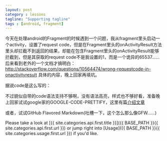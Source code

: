 ```yaml
---
layout: post
category : lessons
tagline: "Supporting tagline"
tags : [android, fragment]
---
```

今天在处理android的Fragment的时候遇到一个问题，我从fragment里头启动一个activity，设置了request code，但是在Fragment里头的onActivityResult方法里头却拦截不到返回的结果，却能在包含Fragment里头的onActivityResult能够拦截到，但是其获取的request code不是我设置的1，而是一个诡异的65537…… 后来看到老外的一个文档才搞明白：http://stackoverflow.com/questions/10564474/wrong-requestcode-in-onactivityresult 具体的内容，晚上回家再填坑。


据说code是这么写的：


不过貌似自带的code语法支持不够啊，没有语法高亮，样式也不够好看，准备晚上回家试试google家的GOOGLE-CODE-PRETTIFY，这里有篇[介绍文章](http://wayjam.me/google-code-prettify.html)

或者，试试GitHub Flavored Markdown(吐槽一下，这个怎么那么像GFW……)


Please take a look at [{{ site.categories.api.first.title }}]({{ BASE_PATH }}{{ site.categories.api.first.url }}) 
or jump right into [Usage]({{ BASE_PATH }}{{ site.categories.usage.first.url }}) if you'd like.
